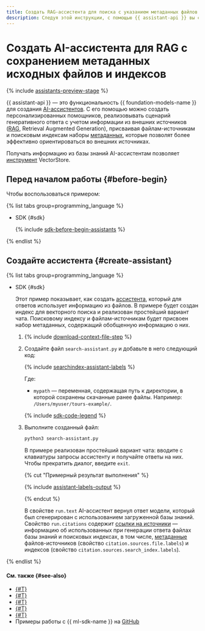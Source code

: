 ```yaml
---
title: Создать RAG-ассистента для поиска с указанием метаданных файлов и индексов
description: Следуя этой инструкции, с помощью {{ assistant-api }} вы сможете создать персонализированного ассистента, учитывающего информацию из внешних источников, для которых заданы метаданные на уровне файлов и индексов.
---
```


# Создать AI-ассистента для RAG с сохранением метаданных исходных файлов и индексов

{% include [assistants-preview-stage](../../../_includes/foundation-models/assistants-preview-stage.md) %}

{{ assistant-api }} — это функциональность {{ foundation-models-name }} для создания [AI-ассистентов](../../concepts/assistant/index.md). С его помощью можно создать персонализированных помощников, реализовывать сценарий генеративного ответа с учетом информации из внешних источников ([RAG](https://ru.wikipedia.org/wiki/Генерация,_дополненная_поиском), Retrieval Augmented Generation), присваивая файлам-источникам и поисковым индексам наборы [метаданных](../../concepts/assistant/index.md#labels), которые позволят более эффективно ориентироваться во внешних источниках.

Получать информацию из базы знаний AI-ассистентам позволяет [инструмент](../../concepts/assistant/tools/vector-store.md) VectorStore.

## Перед началом работы {#before-begin}

Чтобы воспользоваться примером:

{% list tabs group=programming_language %}

- SDK {#sdk}

  {% include [sdk-before-begin-assistants](../../../_includes/foundation-models/sdk-before-begin-assistants.md) %}

{% endlist %}

## Создайте ассистента {#create-assistant}

{% list tabs group=programming_language %}

- SDK {#sdk}

  Этот пример показывает, как создать [ассистента](../../concepts/assistant/index.md), который для ответов использует информацию из файлов. В примере будет создан индекс для векторного поиска и реализован простейший вариант чата. Поисковому индексу и файлам-источникам будет присвоен набор метаданных, содержащий обобщенную информацию о них.

  1. {% include [download-context-file-step](../../../_includes/foundation-models/assistants/download-context-file-step.md) %}
  1. Создайте файл `search-assistant.py` и добавьте в него следующий код:

      {% include [searchindex-assistant-labels](../../../_includes/foundation-models/examples/searchindex-assistant-labels.md) %}

      Где:

      * `mypath` — переменная, содержащая путь к директории, в которой сохранены скачанные ранее файлы. Например: `/Users/myuser/tours-example/`.

      {% include [sdk-code-legend](../../../_includes/foundation-models/examples/sdk-code-legend.md) %}

  1. Выполните созданный файл:

      ```bash
      python3 search-assistant.py
      ```

      В примере реализован простейший вариант чата: вводите с клавиатуры запросы ассистенту и получайте ответы на них. Чтобы прекратить диалог, введите `exit`.

      {% cut "Примерный результат выполнения" %}

      {% include [assistant-labels-output](../../../_untranslatable/foundation-models/assistant-labels-output.md) %}

      {% endcut %}

      В свойстве `run.text` AI-ассистент вернул ответ модели, который был сгенерирован с использованием загруженной базы знаний. Свойство `run.citations` содержит [ссылки на источники](../../concepts/assistant/index.md#citations) — информацию об использованных при генерации ответа файлах базы знаний и поисковых индексах, в том числе, [метаданные](../../concepts/assistant/index.md#labels) файлов-источников (свойство `citation.sources.file.labels`) и индексов (свойство `citation.sources.search_index.labels`).

{% endlist %}

#### См. также {#see-also}

* [{#T}](./create.md)
* [{#T}](./create-with-searchindex.md)
* [{#T}](./create-with-websearch.md)
* [{#T}](../../tutorials/pdf-searchindex-ai-assistant.md)
* [{#T}](../../concepts/assistant/tools/index.md)
* Примеры работы с {{ ml-sdk-name }} на [GitHub](https://github.com/yandex-cloud/yandex-cloud-ml-sdk/tree/master/examples/sync/assistants)